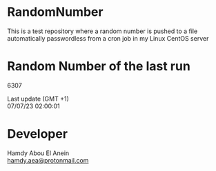 # RandomNumber    
This is a test repository where a random number is pushed to a file automatically passwordless from a cron job in my Linux CentOS server    
# Random Number of the last run   
6307
      
Last update (GMT +1)    
07/07/23 02:00:01
# Developer    
Hamdy Abou El Anein   
hamdy.aea@protonmail.com
